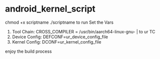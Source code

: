 # android_kernel_script
chmod +x scriptname
./scriptname to run
Set the Vars 
1. Tool Chain:
    CROSS_COMPILER = /usr/bin/aarch64-linux-gnu- | to ur TC
2. Device Config: 
    DEFCONF=ur_device_config_file
3. Kernel Config:
    DCONF=ur_kernel_config_file

enjoy the build process
